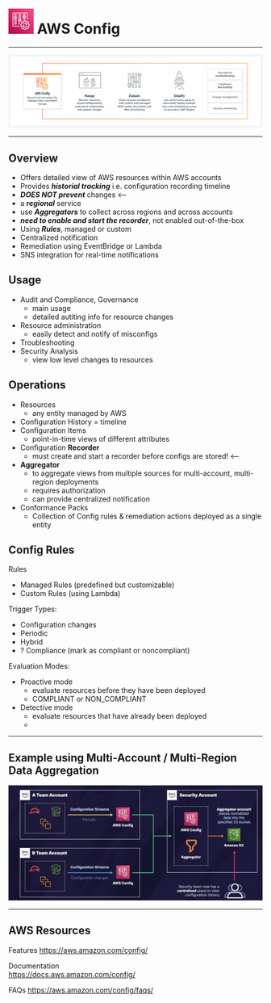 # <img src="../../images/ConfigLogo.png" alt="Config" style="height: 50px; width:50px;"/>  AWS Config
---  

![Config Diagram](../../images/ConfigDiagram.png)

---  
## Overview  
- Offers detailed view of AWS resources within AWS accounts
- Provides ***historial tracking*** i.e. configuration recording timeline
- ***DOES NOT prevent*** changes <--
- a ***regional*** service 
- use ***Aggregators*** to collect across regions and across accounts
- ***need to enable and start the recorder***, not enabled out-of-the-box
- Using ***Rules***, managed or custom
- Centralized notification
- Remediation using EventBridge or Lambda
- SNS integration for real-time notifications

## Usage  
- Audit and Compliance, Governance
  - main usage
  - detailed autiting info for resource changes
- Resource administration
  - easily detect and notify of misconfigs
- Troubleshooting
- Security Analysis
  - view low level changes to resources

## Operations  
- Resources
  - any entity managed by AWS
- Configuration History = timeline
- Configuration Items
  - point-in-time views of different attributes
- Configuration **Recorder**
  - must create and start a recorder before configs are stored! <--
- **Aggregator**
  - to aggregate views from multiple sources for multi-account, multi-region deployments 
  - requires authorization
  - can provide centralized notification
- Conformance Packs
  - Collection of Config rules & remediation actions deployed as a single entity

## Config Rules  

Rules 
- Managed Rules (predefined but customizable)
- Custom Rules (using Lambda)

Trigger Types:
- Configuration changes
- Periodic
- Hybrid
- ? Compliance (mark as compliant or noncompliant)
  
Evaluation Modes:
- Proactive mode  
  - evaluate resources before they have been deployed
  - COMPLIANT or NON_COMPLIANT
- Detective mode
  - evaluate resources that have already been deployed
  - 

---  
## Example using Multi-Account / Multi-Region Data Aggregation  

![Aggregator](../../images/ConfigAggregator.jpg)

---  
## AWS Resources  

Features
https://aws.amazon.com/config/

Documentation  
https://docs.aws.amazon.com/config/

FAQs
https://aws.amazon.com/config/faqs/